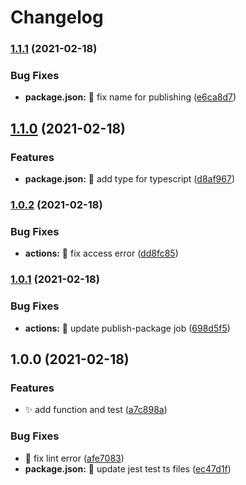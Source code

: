 # Changelog

### [1.1.1](https://www.github.com/yi-Xu-0100/conventional-commit-types-i18n/compare/v1.1.0...v1.1.1) (2021-02-18)


### Bug Fixes

* **package.json:** 🐛 fix name for publishing ([e6ca8d7](https://www.github.com/yi-Xu-0100/conventional-commit-types-i18n/commit/e6ca8d7ddc50dd83648d2b17866bcee38f363a12))

## [1.1.0](https://www.github.com/yi-Xu-0100/conventional-commit-types-i18n/compare/v1.0.2...v1.1.0) (2021-02-18)


### Features

* **package.json:** 🎨 add type for typescript ([d8af967](https://www.github.com/yi-Xu-0100/conventional-commit-types-i18n/commit/d8af967ce53da6ddc508e5d8833f1522afd75c33))

### [1.0.2](https://www.github.com/yi-Xu-0100/conventional-commit-types-i18n/compare/v1.0.1...v1.0.2) (2021-02-18)


### Bug Fixes

* **actions:** 🐛 fix access error ([dd8fc85](https://www.github.com/yi-Xu-0100/conventional-commit-types-i18n/commit/dd8fc851eb25c1a3c0612ec422f859675d26d409))

### [1.0.1](https://www.github.com/yi-Xu-0100/conventional-commit-types-i18n/compare/v1.0.0...v1.0.1) (2021-02-18)


### Bug Fixes

* **actions:** 💚 update publish-package job ([698d5f5](https://www.github.com/yi-Xu-0100/conventional-commit-types-i18n/commit/698d5f5eabc7b640edd15cb3d75fc45c1e94d61b))

## 1.0.0 (2021-02-18)


### Features

* ✨ add function and test ([a7c898a](https://www.github.com/yi-Xu-0100/conventional-commit-types-i18n/commit/a7c898a09c235d536583cec16e8aa3134cd0424c))


### Bug Fixes

* 🐛 fix lint error ([afe7083](https://www.github.com/yi-Xu-0100/conventional-commit-types-i18n/commit/afe7083d92536dd2092732d84642b941a3c8033d))
* **package.json:** 🐛 update jest test ts files ([ec47d1f](https://www.github.com/yi-Xu-0100/conventional-commit-types-i18n/commit/ec47d1f1a1a6997090cb67f7f3988545ac675fc4))
